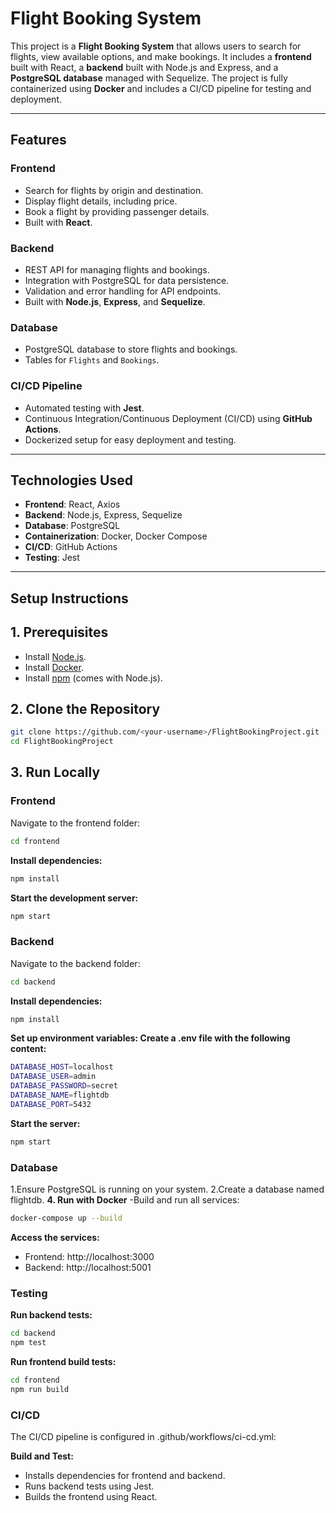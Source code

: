 # Flight Booking System

This project is a **Flight Booking System** that allows users to search for flights, view available options, and make bookings. It includes a **frontend** built with React, a **backend** built with Node.js and Express, and a **PostgreSQL database** managed with Sequelize. The project is fully containerized using **Docker** and includes a CI/CD pipeline for testing and deployment.

---

## **Features**
### **Frontend**
- Search for flights by origin and destination.
- Display flight details, including price.
- Book a flight by providing passenger details.
- Built with **React**.

### **Backend**
- REST API for managing flights and bookings.
- Integration with PostgreSQL for data persistence.
- Validation and error handling for API endpoints.
- Built with **Node.js**, **Express**, and **Sequelize**.

### **Database**
- PostgreSQL database to store flights and bookings.
- Tables for `Flights` and `Bookings`.

### **CI/CD Pipeline**
- Automated testing with **Jest**.
- Continuous Integration/Continuous Deployment (CI/CD) using **GitHub Actions**.
- Dockerized setup for easy deployment and testing.

---

## **Technologies Used**
- **Frontend**: React, Axios
- **Backend**: Node.js, Express, Sequelize
- **Database**: PostgreSQL
- **Containerization**: Docker, Docker Compose
- **CI/CD**: GitHub Actions
- **Testing**: Jest

---

## **Setup Instructions**

## **1. Prerequisites**
- Install [Node.js](https://nodejs.org/).
- Install [Docker](https://www.docker.com/).
- Install [npm](https://www.npmjs.com/) (comes with Node.js).

## **2. Clone the Repository**
```bash
git clone https://github.com/<your-username>/FlightBookingProject.git
cd FlightBookingProject
```
## **3. Run Locally**
### **Frontend**
Navigate to the frontend folder:
```bash
cd frontend
```
**Install dependencies:**
```bash
npm install
```
**Start the development server:**
```bash
npm start
```
### **Backend**
Navigate to the backend folder:
```bash
cd backend
```
**Install dependencies:**
```bash
npm install
```
**Set up environment variables: Create a .env file with the following content:**
```bash
DATABASE_HOST=localhost
DATABASE_USER=admin
DATABASE_PASSWORD=secret
DATABASE_NAME=flightdb
DATABASE_PORT=5432
```
**Start the server:**
```bash
npm start
```
### **Database**
1.Ensure PostgreSQL is running on your system.
2.Create a database named flightdb.
**4. Run with Docker**
-Build and run all services:
```bash
docker-compose up --build
```
**Access the services:**
- Frontend: http://localhost:3000
- Backend: http://localhost:5001
### **Testing**
**Run backend tests:**
```bash
cd backend
npm test
```
**Run frontend build tests:**
```bash
cd frontend
npm run build
```
### **CI/CD**
The CI/CD pipeline is configured in .github/workflows/ci-cd.yml:

**Build and Test:**
- Installs dependencies for frontend and backend.
- Runs backend tests using Jest.
- Builds the frontend using React.
